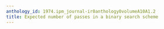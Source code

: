 ```yaml
---
anthology_id: 1974.ipm_journal-ir0anthology0volumeA10A1.2
title: Expected number of passes in a binary search scheme
---
```

